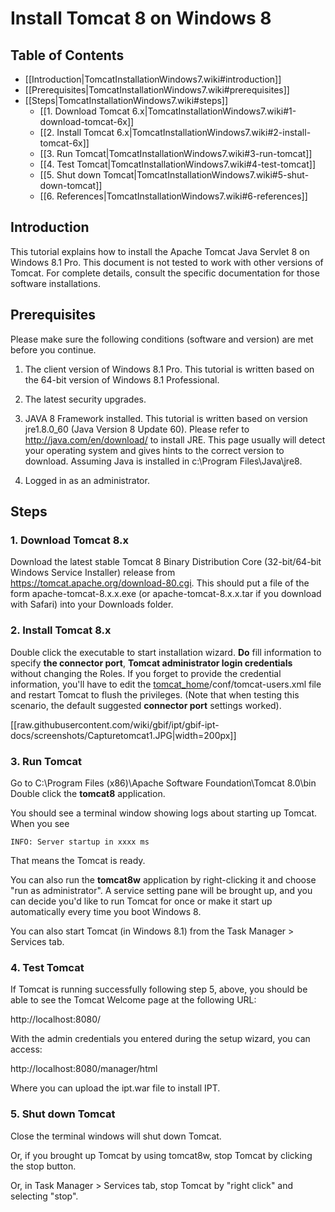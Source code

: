 # Install Tomcat 8 on Windows 8

## Table of Contents
+ [[Introduction|TomcatInstallationWindows7.wiki#introduction]]
+ [[Prerequisites|TomcatInstallationWindows7.wiki#prerequisites]]
+ [[Steps|TomcatInstallationWindows7.wiki#steps]]
  + [[1. Download Tomcat 6.x|TomcatInstallationWindows7.wiki#1-download-tomcat-6x]]
  + [[2. Install Tomcat 6.x|TomcatInstallationWindows7.wiki#2-install-tomcat-6x]]
  + [[3. Run Tomcat|TomcatInstallationWindows7.wiki#3-run-tomcat]]
  + [[4. Test Tomcat|TomcatInstallationWindows7.wiki#4-test-tomcat]]
  + [[5. Shut down Tomcat|TomcatInstallationWindows7.wiki#5-shut-down-tomcat]]
  + [[6. References|TomcatInstallationWindows7.wiki#6-references]]

## Introduction
This tutorial explains how to install the Apache Tomcat Java Servlet 8 on Windows 8.1 Pro. This document is not tested to work with other versions of Tomcat. For complete details, consult the specific documentation for those software installations.

## Prerequisites
Please make sure the following conditions (software and version) are met before you continue.

1) The client version of Windows 8.1 Pro. This tutorial is written based on the 64-bit version of Windows 8.1 Professional.

2) The latest security upgrades.

3) JAVA 8 Framework installed. This tutorial is written based on version jre1.8.0_60 (Java Version 8 Update 60). Please refer to http://java.com/en/download/ to install JRE. This page usually will detect your operating system and gives hints to the correct version to download. Assuming Java is installed in c:\\Program Files\Java\jre8.

4) Logged in as an administrator.

## Steps
### 1. Download Tomcat 8.x
Download the latest stable Tomcat 8 Binary Distribution Core (32-bit/64-bit Windows Service Installer) release from https://tomcat.apache.org/download-80.cgi. This should put a file of the form apache-tomcat-8.x.x.exe (or apache-tomcat-8.x.x.tar if you download with Safari) into your Downloads folder.

### 2. Install Tomcat 8.x
Double click the executable to start installation wizard. **Do** fill information to specify **the connector port**, **Tomcat administrator login credentials** without changing the Roles. If you forget to provide the credential information, you'll have to edit the [tomcat\_home](tomcat_home.md)/conf/tomcat-users.xml file and restart Tomcat to flush the privileges. (Note that when testing this scenario, the default suggested **connector port** settings worked).

[[raw.githubusercontent.com/wiki/gbif/ipt/gbif-ipt-docs/screenshots/Capturetomcat1.JPG|width=200px]]

### 3. Run Tomcat
Go to C:\Program Files (x86)\Apache Software Foundation\Tomcat 8.0\bin
Double click the **tomcat8** application.

You should see a terminal window showing logs about starting up Tomcat. When you see

```
INFO: Server startup in xxxx ms
```

That means the Tomcat is ready.

You can also run the **tomcat8w** application by right-clicking it and choose "run as administrator". A service setting pane will be brought up, and you can decide you'd like to run Tomcat for once or make it start up automatically every time you boot Windows 8.

You can also start Tomcat (in Windows 8.1) from the Task Manager > Services tab.

### 4. Test Tomcat
If Tomcat is running successfully following step 5, above, you should be able to see the Tomcat Welcome page at the following URL:

http://localhost:8080/

With the admin credentials you entered during the setup wizard, you can access:

http://localhost:8080/manager/html

Where you can upload the ipt.war file to install IPT.

### 5. Shut down Tomcat
Close the terminal windows will shut down Tomcat.

Or, if you brought up Tomcat by using tomcat8w, stop Tomcat by clicking the stop button.

Or, in Task Manager > Services tab, stop Tomcat by "right click" and selecting "stop".
